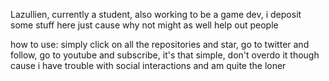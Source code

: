 Lazullien, currently a student, also working to be a game dev, i deposit some stuff here just cause why not
might as well help out people

how to use: simply click on all the repositories and star, go to twitter and follow, go to youtube and subscribe, it's that simple, don't overdo it though cause i have trouble with social interactions and am quite the loner
